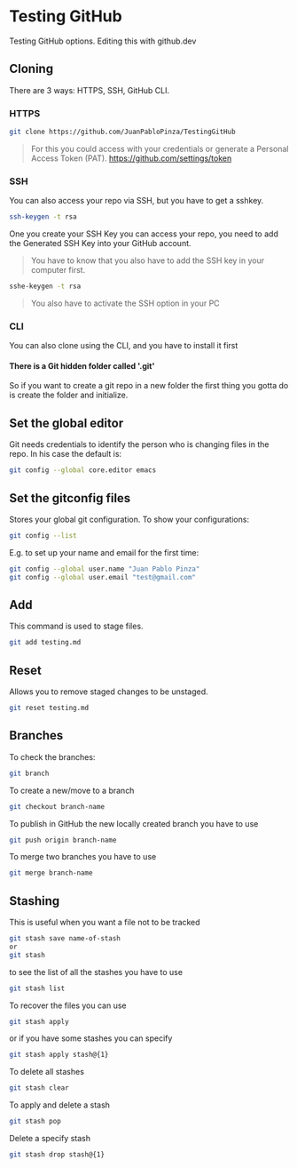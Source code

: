 # Testing GitHub
Testing GitHub options.
Editing this with github.dev

## Cloning
There are 3 ways: HTTPS, SSH, GitHub CLI.
### HTTPS
```sh
git clone https://github.com/JuanPabloPinza/TestingGitHub
```
> For this you could access with your credentials or generate a Personal Access Token (PAT).
https://github.com/settings/token
### SSH
You can also access your repo via SSH, but you have to get a sshkey.
```sh
ssh-keygen -t rsa
```
One you create your SSH Key you can access your repo, you need to add the Generated SSH Key into your GitHub account.
> You have to know that you also have to add the SSH key in your computer first.

```sh
sshe-keygen -t rsa
```
> You also have to activate the SSH option in your PC

### CLI
You can also clone using the CLI, and you have to install it first

#### There is a Git hidden folder called '.git'
So if you want to create a git repo in a new folder the first thing you gotta do is create the folder and initialize.

## Set the global editor
Git needs credentials to identify the person who is changing files in the repo.
In his case the default is:
```sh
git config --global core.editor emacs
```
## Set the gitconfig files
Stores your global git configuration.
To show your configurations:
```sh
git config --list
```
E.g. to set up your name and email for the first time:
```sh
git config --global user.name "Juan Pablo Pinza"
git config --global user.email "test@gmail.com"
```


## Add
This command is used to stage files.
```sh
git add testing.md
```
## Reset
Allows you to remove staged changes to be unstaged.
```sh
git reset testing.md
```

## Branches

To check the branches:
```sh
git branch
```
To create a new/move to a branch
```sh
git checkout branch-name
```
To publish in GitHub the new locally created branch you have to use
```sh
git push origin branch-name
```
To merge two branches you have to use
```sh
git merge branch-name
```

## Stashing
This is useful when you want a file not to be tracked
```sh
git stash save name-of-stash
or
git stash
```
to see the list of all the stashes you have to use
```sh
git stash list
```
To recover the files you can use
```sh
git stash apply
```
or if you have some stashes you can specify
```sh
git stash apply stash@{1}
```
To delete all stashes
```sh
git stash clear
```
To apply and delete a stash
```sh
git stash pop
```
Delete a specify stash
```sh
git stash drop stash@{1}
```
